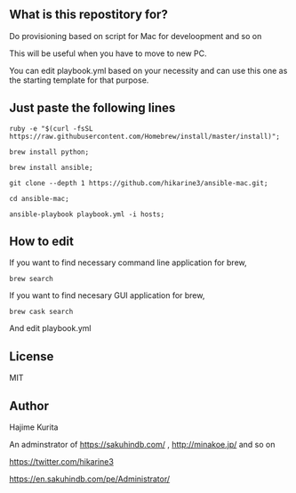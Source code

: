 What is this repostitory for?
-------

Do provisioning based on script for Mac for develoopment and so on

This will be useful when you have to move to new PC.

You can edit playbook.yml based on your necessity and can use this one as the starting template for that purpose.

Just paste the following lines
-------

```
ruby -e "$(curl -fsSL https://raw.githubusercontent.com/Homebrew/install/master/install)";

brew install python;

brew install ansible;

git clone --depth 1 https://github.com/hikarine3/ansible-mac.git;

cd ansible-mac;

ansible-playbook playbook.yml -i hosts;
```

How to edit
-------

If you want to find necessary command line application for brew,

```
brew search
```

If you want to find necesary GUI application for brew,

```
brew cask search
```

And edit playbook.yml

License
-------

MIT

Author
-------

Hajime Kurita

An adminstrator of https://sakuhindb.com/ , http://minakoe.jp/ and so on

https://twitter.com/hikarine3

https://en.sakuhindb.com/pe/Administrator/

